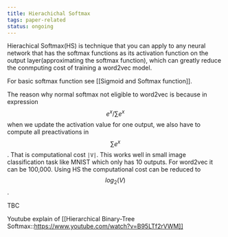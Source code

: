 ```yaml
---
title: Hierachichal Softmax
tags: paper-related
status: ongoing
---
```


Hierachical Softmax(HS) is technique that you can apply to any neural network that has the softmax functions as its activation function on the output layer(approximating the softmax function), which can greatly reduce the conmputing cost of training a word2vec model.

For basic softmax function see [[Sigmoid and Softmax function]].

The reason why normal softmax not eligible to word2vec is because in expression $$ e^x / \sum{e^x} $$ when we update the activation value for one output, we also have to compute all preactivations in $$\sum{e^x}$$. That is computational cost `|V|`. This works well in small image classification task like MNIST which only has 10 outputs. For word2vec it can be 100,000. Using HS the computational cost can be reduced to $$log_2(V)$$.

TBC

Youtube explain of [[Hierarchical Binary-Tree Softmax::https://www.youtube.com/watch?v=B95LTf2rVWM]]